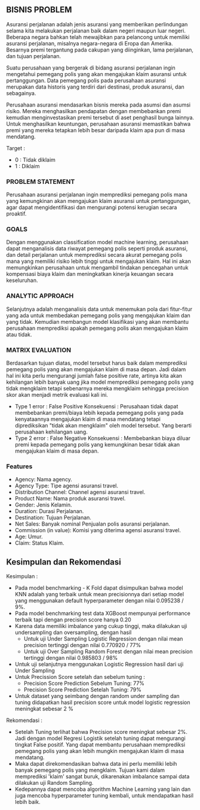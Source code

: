 ## BISNIS PROBLEM
Asuransi perjalanan adalah jenis asuransi yang memberikan perlindungan selama kita melakukan perjalanan baik dalam negeri maupun luar negeri. Beberapa negara bahkan telah mewajibkan para pelancong untuk memiliki asuransi perjalanan, misalnya negara-negara di Eropa dan Amerika. Besarnya premi tergantung pada cakupan yang diinginkan, lama perjalanan, dan tujuan perjalanan. 

Suatu perusahaan yang bergerak di bidang asuransi perjalanan ingin mengetahui pemegang polis yang akan mengajukan klaim asuransi untuk pertanggungan. Data pemegang polis pada perusahaan asuransi merupakan data historis yang terdiri dari destinasi, produk asuransi, dan sebagainya.

Perusahaan asuransi mendasarkan bisnis mereka pada asumsi dan asumsi risiko. Mereka menghasilkan pendapatan dengan membebankan premi kemudian menginvestasikan premi tersebut di aset penghasil bunga lainnya. Untuk menghasilkan keuntungan, perusahaan asuransi memastikan bahwa premi yang mereka tetapkan lebih besar daripada klaim apa pun di masa mendatang.

Target : 
- 0 : Tidak diklaim 
- 1 : Diklaim

### PROBLEM STATEMENT
Perusahaan asuransi perjalanan ingin memprediksi pemegang polis mana yang kemungkinan akan mengajukan klaim asuransi untuk pertanggungan, agar dapat mengidentifikasi dan mengurangi potensi kerugian secara proaktif.

### GOALS
Dengan menggunakan classification model machine learning, perusahaan dapat menganalisis data riwayat pemegang polis seperti produk asuransi, dan detail perjalanan untuk memprediksi secara akurat pemegang polis mana yang memiliki risiko lebih tinggi untuk mengajukan klaim. Hal ini akan memungkinkan perusahaan untuk mengambil tindakan pencegahan untuk kompensasi biaya klaim dan meningkatkan kinerja keuangan secara keseluruhan.

### ANALYTIC APPROACH
Selanjutnya adalah menganalisis data untuk menemukan pola dari fitur-fitur yang ada untuk membedakan pemegang polis yang mengajukan klaim dan yang tidak.
Kemudian membangun model klasifikasi yang akan membantu perusahaan memprediksi apakah pemegang polis akan mengajukan klaim atau tidak.

### MATRIX EVALUATION
Berdasarkan tujuan diatas, model tersebut harus baik dalam memprediksi pemegang polis yang akan mengajukan klaim di masa depan. Jadi dalam hal ini kita perlu mengurangi jumlah false positive rate, artinya kita akan kehilangan lebih banyak uang jika model memprediksi pemegang polis yang tidak mengklaim tetapi sebenarnya mereka mengklaim sehingga precision skor akan menjadi metrik evaluasi kali ini.
- Type 1 error : False Positive
Konsekuensi : Perusahaan tidak dapat membebankan premi/biaya lebih kepada pemegang polis yang pada kenyataannya mengajukan klaim di masa mendatang tetapi diprediksikan "tidak akan mengklaim" oleh model tersebut. Yang berarti perusahaan kehilangan uang.
- Type 2 error : False Negative
Konsekuensi : Membebankan biaya diluar premi kepada pemegang polis yang kemungkinan besar tidak akan mengajukan klaim di masa depan.

### Features
-	Agency: Nama agency.
-	Agency Type: Tipe agensi asuransi travel.
-	Distribution Channel: Channel agensi asuransi travel.
-	Product Name: Nama produk asuransi travel.
-	Gender: Jenis Kelamin.
-	Duration: Durasi Perjalanan.
-	Destination: Tujuan Perjalanan.
-	Net Sales: Banyak nominal Penjualan polis asuransi perjalanan.
-	Commission (in value): Komisi yang diterima agensi asuransi travel.
-	Age: Umur.
-	Claim: Status Klaim.



## Kesimpulan dan Rekomendasi
Kesimpulan :

- Pada model benchmarking - K Fold dapat disimpulkan bahwa model KNN adalah yang terbaik untuk mean precisionnya dari setiap model yang menggunakan default hyperparameter dengan nilai 0.095238 / 9%.
- Pada model benchmarking test data XGBoost mempunyai performance terbaik tapi dengan precision score hanya 0.20
- Karena data memiliki imbalance yang cukup tinggi, maka dilakukan uji undersampling dan oversampling, dengan hasil 
    - Untuk uji Under Sampling Logistic Regression dengan nilai mean precision tertinggi dengan nilai 0.770920 / 77%
    - Untuk uji Over Sampling Random Forest	dengan nilai mean precision tertinggi dengan nilai 0.985803 / 98%
- Untuk uji selanjutnya menggunakan Logistic Regression hasil dari uji Under Sampling
- Untuk Precission Score setelah dan sebelum tuning :
    - Precision Score Prediction Sebelum Tuning:  77%
    - Precision Score Prediction Setelah Tuning:  79%
- Untuk dataset yang seimbang dengan random under sampling dan tuning didapatkan hasil precision score untuk model logistic regression meningkat sebesar 2 %


Rekomendasi :

- Setelah Tuning terlihat bahwa Precision score meningkat sebesar 2%. Jadi dengan model Regresi Logistik setelah tuning dapat mengurangi tingkat False positif. Yang dapat membantu perusahaan memprediksi pemegang polis yang akan lebih mungkin mengajukan klaim di masa mendatang.
- Maka dapat direkomendasikan bahwa data ini perlu memiliki lebih banyak pemegang polis yang mengklaim. Tujuan kami dalam memprediksi 'klaim' sangat buruk, dikarenakan imbalance sampai data dilakukan uji Random Sampling.
- Kedepannya dapat mencoba algorithm Machine Learning yang lain dan juga mencoba hyperparameter tuning kembali, untuk mendapatkan hasil lebih baik.

